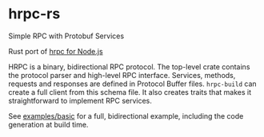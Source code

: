 # hrpc-rs

Simple RPC with Protobuf Services

Rust port of [hrpc for Node.js](https://github.com/mafintosh/hrpc)

HRPC is a binary, bidirectional RPC protocol. The top-level crate contains the protocol parser and high-level RPC interface. Services, methods, requests and responses are defined in Protocol Buffer files. `hrpc-build` can create a full client from this schema file. It also creates traits that makes it straightforward to implement RPC services. 

See [examples/basic](examples/basic) for a full, bidirectional example, including the code generation at build time.
